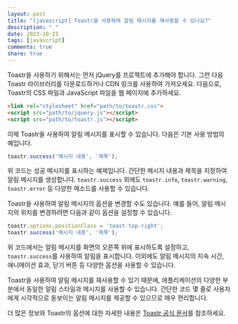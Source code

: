 ```yaml
---
layout: post
title: "[javascript] Toastr을 사용하여 알림 메시지를 재사용할 수 있나요?"
description: " "
date: 2023-10-23
tags: [javascript]
comments: true
share: true
---
```


Toastr을 사용하기 위해서는 먼저 jQuery를 프로젝트에 추가해야 합니다. 그런 다음 Toastr 라이브러리를 다운로드하거나 CDN 링크를 사용하여 가져오세요. 다음으로, Toastr의 CSS 파일과 JavaScript 파일을 웹 페이지에 추가하세요.

```html
<link rel="stylesheet" href="path/to/toastr.css">
<script src="path/to/jquery.js"></script>
<script src="path/to/toastr.js"></script>
```

이제 Toastr을 사용하여 알림 메시지를 표시할 수 있습니다. 다음은 기본 사용 방법의 예입니다.

```javascript
toastr.success('메시지 내용', '제목');
```

위 코드는 성공 메시지를 표시하는 예제입니다. 간단한 메시지 내용과 제목을 지정하여 알림 메시지를 생성합니다. `toastr.success` 외에도 `toastr.info`, `toastr.warning`, `toastr.error` 등 다양한 메소드를 사용할 수 있습니다.

Toastr을 사용하여 알림 메시지의 옵션을 변경할 수도 있습니다. 예를 들어, 알림 메시지의 위치를 변경하려면 다음과 같이 옵션을 설정할 수 있습니다.

```javascript
toastr.options.positionClass = 'toast-top-right';
toastr.success('메시지 내용', '제목');
```

위 코드에서는 알림 메시지를 화면의 오른쪽 위에 표시하도록 설정하고, `toastr.success`를 사용하여 알림을 표시합니다. 이외에도 알림 메시지의 지속 시간, 애니메이션 효과, 닫기 버튼 등 다양한 옵션을 사용할 수 있습니다.

Toastr을 사용하여 알림 메시지를 재사용할 수 있기 때문에, 애플리케이션의 다양한 부분에서 동일한 알림 스타일과 메시지를 사용할 수 있습니다. 간단한 코드 몇 줄로 사용자에게 시각적으로 돋보이는 알림 메시지를 제공할 수 있으므로 매우 편리합니다.

더 많은 정보와 Toastr의 옵션에 대한 자세한 내용은 [Toastr 공식 문서](https://codeseven.github.io/toastr/)를 참조하세요.